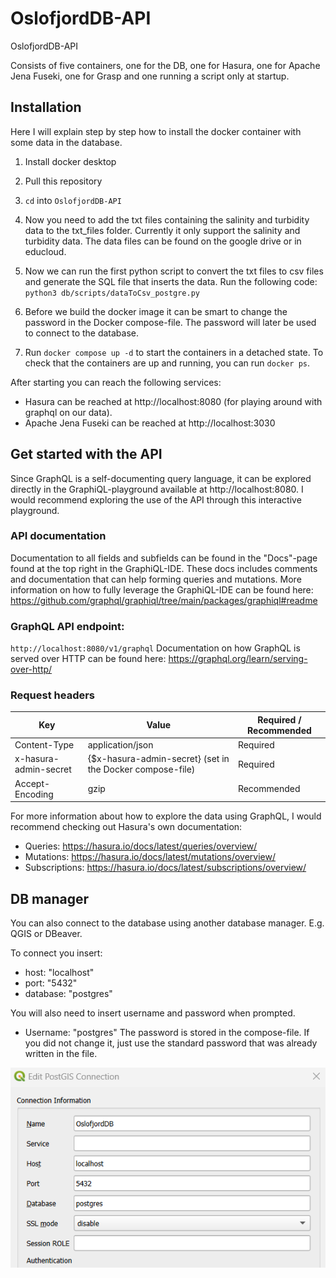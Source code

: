 # OslofjordDB-API
OslofjordDB-API

Consists of five containers, one for the DB, one for Hasura, one for Apache Jena Fuseki, one for Grasp and one running a script only at startup.

## Installation
Here I will explain step by step how to install the docker container with some data in the database.

1. Install docker desktop
2. Pull this repository
3. `cd` into `OslofjordDB-API`
4. Now you need to add the txt files containing the salinity and turbidity data to the txt_files folder. Currently it only support the salinity and turbidity data. The data files can be found on the google drive or in educloud. 
5. Now we can run the first python script to convert the txt files to csv files and generate the SQL file that inserts the data. Run the following code:  
` python3 db/scripts/dataToCsv_postgre.py `

6. Before we build the docker image it can be smart to change the password in the Docker compose-file. The password will later be used to connect to the database.
7. Run `docker compose up -d` to start the containers in a detached state. 
To check that the containers are up and running, you can run `docker ps`.

After starting you can reach the following services:
- Hasura can be reached at http://localhost:8080 (for playing around with graphql on our data).
- Apache Jena Fuseki can be reached at http://localhost:3030

## Get started with the API
Since GraphQL is a self-documenting query language, it can be explored directly in the GraphiQL-playground available at http://localhost:8080. I would recommend exploring the use of the API through this interactive playground.

### API documentation
Documentation to all fields and subfields can be found in the "Docs"-page found at the top right in the GraphiQL-IDE. These docs includes comments and documentation that can help forming queries and mutations. More information on how to fully leverage the GraphiQL-IDE can be found here: https://github.com/graphql/graphiql/tree/main/packages/graphiql#readme

### GraphQL API endpoint: 
`http://localhost:8080/v1/graphql`
Documentation on how GraphQL is served over HTTP can be found here: https://graphql.org/learn/serving-over-http/

### Request headers
| Key | Value | Required / Recommended |
| --- | ---   | ---       | 
| Content-Type | application/json | Required |
| x-hasura-admin-secret | {$x-hasura-admin-secret} (set in the Docker compose-file) | Required |
| Accept-Encoding | gzip | Recommended |

For more information about how to explore the data using GraphQL, I would recommend checking out Hasura's own documentation:
- Queries: https://hasura.io/docs/latest/queries/overview/
- Mutations: https://hasura.io/docs/latest/mutations/overview/
- Subscriptions: https://hasura.io/docs/latest/subscriptions/overview/

## DB manager

You can also connect to the database using another database manager. E.g. QGIS or DBeaver.

To connect you insert:
- host: "localhost"
- port: "5432"
- database: "postgres" 

You will also need to insert username and password when prompted. 
- Username: "postgres"
The password is stored in the compose-file. If you did not change it, just use the standard password that was already written in the file.  

![](images/qgis.png)

